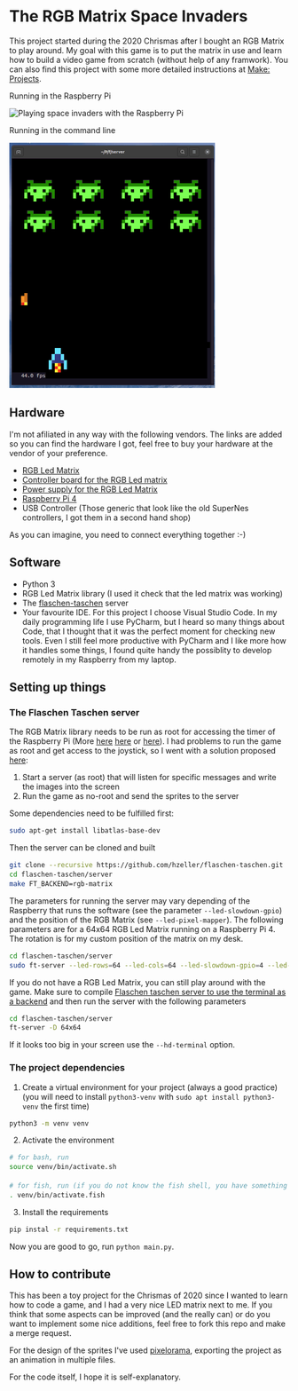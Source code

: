 # The RGB Matrix Space Invaders

This project started during the 2020 Chrismas after I bought an RGB Matrix to play around. My goal with this game is to put the matrix in use and learn how to build a video game from scratch (without help of any framwork). You can also find this project with some more detailed instructions at [Make: Projects](https://makeprojects.com/project/led-space-invaders).


Running in the Raspberry Pi

![Playing space invaders with the Raspberry Pi](assets/space_invaders_raspberry_pi.gif)


Running in the command line

![Playing space invaders in the command line](assets/space_invaders_command_line.gif)

## Hardware

I'm not afiliated in any way with the following vendors. The links are added so you can find the hardware I got, feel free to buy your hardware at the vendor of your preference.

- [RGB Led Matrix](https://www.elektor.nl/joy-it-64x64-rgb-led-matrix-module)
- [Controller board for the RGB Led matrix](https://www.elektor.nl/joy-it-raspberry-pi-controllerboard-for-rgb-led-matrix)
- [Power supply for the RGB Led Matrix](https://etronixcenter.com/nl/led-transformatoren/8169311-sps36-nedro-dc5v-4a-20w-schakel-stroomadapter-driver-transformator-7110218614005.html)
- [Raspberry Pi 4](https://thepihut.com/products/raspberry-pi-4-model-b)
- USB Controller (Those generic that look like the old SuperNes controllers, I got them in a second hand shop)

As you can imagine, you need to connect everything together :-)

## Software

- Python 3
- RGB Led Matrix library (I used it check that the led matrix was working)
- The [flaschen-taschen](https://github.com/hzeller/flaschen-taschen) server
- Your favourite IDE. For this project I choose Visual Studio Code. In my daily programming life I use PyCharm, but I heard so many things about Code, that I thought that it was the perfect moment for checking new tools. Even I still feel more productive with PyCharm and I like more how it handles some things, I found quite handy the possiblity to develop remotely in my Raspberry from my laptop.

## Setting up things

### The Flaschen Taschen server

The RGB Matrix library needs to be run as root for accessing the timer of the Raspberry Pi (More [here](https://github.com/hzeller/rpi-rgb-led-matrix#running-as-root) [here](https://github.com/hzeller/rpi-rgb-led-matrix/issues/680) or [here](https://github.com/hzeller/rpi-rgb-led-matrix/issues/672)). I had problems to run the game as root and get access to the joystick, so I went with a solution proposed [here](https://github.com/hzeller/rpi-rgb-led-matrix/issues/672#issuecomment-408640514):

1. Start a server (as root) that will listen for specific messages and write the images into the screen
2. Run the game as no-root and send the sprites to the server

Some dependencies need to be fulfilled first:

```bash
sudo apt-get install libatlas-base-dev
```

Then the server can be cloned and built

```bash
git clone --recursive https://github.com/hzeller/flaschen-taschen.git
cd flaschen-taschen/server
make FT_BACKEND=rgb-matrix
```

The parameters for running the server may vary depending of the Raspberry that runs the software (see the parameter `--led-slowdown-gpio`) and the position of the RGB Matrix (see `--led-pixel-mapper`). The following parameters are for a 64x64 RGB Led Matrix running on a Raspberry Pi 4. The rotation is for my custom position of the matrix on my desk.

```bash
cd flaschen-taschen/server
sudo ft-server --led-rows=64 --led-cols=64 --led-slowdown-gpio=4 --led-pixel-mapper="Rotate:270"
```

If you do not have a RGB Led Matrix, you can still play around with the game. Make sure to compile [Flaschen taschen server to use the terminal as a backend](https://github.com/hzeller/flaschen-taschen#2-compile-and-run-local-server-showing-content-in-a-terminal) and then run the server with the following parameters

```bash
cd flaschen-taschen/server
ft-server -D 64x64
```

If it looks too big in your screen use the `--hd-terminal` option.

### The project dependencies

1. Create a virtual environment for your project (always a good practice) (you will need to install `python3-venv` with `sudo apt install python3-venv` the first time)

```bash
python3 -m venv venv
```
2. Activate the environment

```bash
# for bash, run
source venv/bin/activate.sh

# for fish, run (if you do not know the fish shell, you have something new to check: https://fishshell.com/)
. venv/bin/activate.fish
```

3. Install the requirements

```bash
pip instal -r requirements.txt
```

Now you are good to go, run `python main.py`.

## How to contribute

This has been a toy project for the Chrismas of 2020 since I wanted to learn how to code a game, and I had a very nice LED matrix next to me. If you think that some aspects can be improved (and the really can) or do you want to implement some nice additions, feel free to fork this repo and make a merge request.

For the design of the sprites I've used [pixelorama](https://orama-interactive.itch.io/pixelorama), exporting the project as an animation in multiple files. 

For the code itself, I hope it is self-explanatory.
